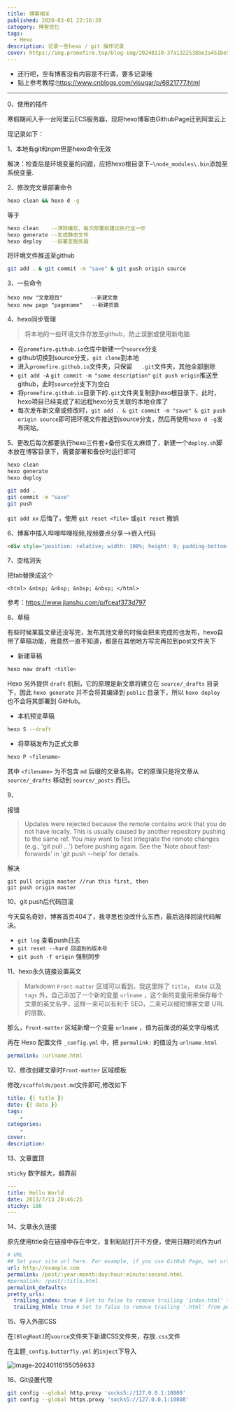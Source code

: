 ```yaml
---
title: 博客相关
published: 2020-03-01 22:16:38
category: 博客优化
tags:
  - Hexo
description: 记录一些hexo / git 操作记录
cover: https://img.promefire.top/blog-img/20240110-37a1322538be2a451be51ebf62118dc5.png
---
```


* 还行吧，空有博客没有内容是不行滴，要多记录哦
* 贴上参考教程:https://www.cnblogs.com/visugar/p/6821777.html

***

0、使用的插件



寒假期间入手一台阿里云ECS服务器，现将hexo博客由GithubPage迁到阿里云上

现记录如下：

1、本地有git和npm但是hexo命令无效

解决：检查后是环境变量的问题，应把hexo根目录下`~\node_modules\.bin`添加至系统变量.

2、修改完文章部署命令

```sh
hexo clean && hexo d -g
```

等于

```sh
hexo clean    --清除缓存，每次部署前建议执行这一步
hexo generate --生成静态文件
hexo deploy   --部署至服务器
```

将环境文件推送至github

`````sh
git add . & git commit -m "save" & git push origin source
`````

3、一些命令

```
hexo new "文章题目"         --新建文章
hexo new page "pagename"   --新建页面
```

4、hexo同步管理

> 将本地的一些环境文件存放至github，防止误删或使用新电脑

* 在`promefire.github.io`仓库中新建一个`source`分支
* github切换到source分支，`git clone`到本地
* 进入`promefire.github.io`文件夹，只保留`	.git`文件夹，其他全部删除
* `git add -A`  `git commit -m "some description"` `git push origin`推送至github，此时`source`分支下为空白
* 将`promefire.github.io`目录下的`.git`文件夹复制到hexo根目录下，此时，hexo项目已经变成了和远程hexo分支关联的本地仓库了
* 每次发布新文章或修改时，`git add . & git commit -m "save" & git push origin source`即可把环境文件推送到source分支，然后再使用`hexo d -g`发布网站。

5、更改后每次都要执行hexo三件套+备份实在太麻烦了，新建一个`deploy.sh`脚本放在博客目录下，需要部署和备份时运行即可

```sh
hexo clean
hexo generate
hexo deploy

git add .
git commit -m "save"
git push
```

`git add xx` 后悔了，使用 `git reset <file>` 或`git reset` 撤销





6、博客中插入哔哩哔哩视频,视频要点分享-->嵌入代码

```html
<div style="position: relative; width: 100%; height: 0; padding-bottom: 75%;"><iframe src="//player.bilibili.com/player.html?aid=529707372&bvid=BV1Du411Y7tB&cid=1161446244&page=1"scrolling="no" border="0" frameborder="no" framespacing="0" allowfullscreen="true" style="position: absolute; width: 100%; height: 100%; Left: 0; top: 0;"> </iframe></div>
```

7、空格消失

把tab替换成这个

`<html> &nbsp; &nbsp; &nbsp; &nbsp; </html> `

参考：https://www.jianshu.com/p/fceaf373d797

8、草稿

有些时候某篇文章还没写完，发布其他文章的时候会把未完成的也发布，hexo自带了草稿功能，我竟然一直不知道，都是在其他地方写完再拉到post文件夹下

* 新建草稿

```sh
hexo new draft <title>
```

Hexo 另外提供 `draft` 机制，它的原理是新文章将建立在 `source/_drafts` 目录下，因此 `hexo generate` 并不会将其编译到 `public` 目录下，所以 `hexo deploy` 也不会将其部署到 GitHub。

* 本机预览草稿

```sh
hexo S --draft
```

* 将草稿发布为正式文章

```sh
hexo P <filename>
```

其中 `<filename>` 为不包含 `md` 后缀的文章名称。它的原理只是将文章从 `source/_drafts` 移动到 `source/_posts` 而已。

9、

报错

>  Updates were rejected because the remote contains work that you do
>  not have locally. This is usually caused by another repository pushing
> to the same ref. You may want to first integrate the remote changes
> (e.g., 'git pull ...') before pushing again.
> See the 'Note about fast-forwards' in 'git push --help' for details.

解决

```git
git pull origin master //run this first, then
git push origin master
```

10、git push后代码回滚

今天莫名奇妙，博客首页404了，我寻思也没改什么东西，最后选择回滚代码解决。

* `git log` 查看push日志
* `git reset --hard 回退到的版本号`
* `git push -f origin` 强制同步

11、hexo永久链接设置英文

> Markdown `Front-matter` 区域可以看到，我这里除了 `title`， `date` 以及 `tags` 外，自己添加了一个新的变量 `urlname` ，这个新的变量用来保存每个文章的英文名字，这样一来可以有利于 SEO，二来可以缩短博客文章 URL 的层数。

那么，`Front-matter` 区域新增一个变量 `urlname` ，值为前面说的英文字母格式

再在 Hexo 配置文件 `_config.yml` 中，把 `permalink:` 的值设为 `urlname.html` 

```yaml
permalink: :urlname.html
```

12、修改创建文章时`Front-matter` 区域模板

修改`/scaffolds/post.md`文件即可,修改如下

```yaml
title: {{ title }}
date: {{ date }}
tags:
	-
categories:
	-
cover:
description: 

```

13、文章置顶

`sticky` 数字越大，越靠前

```yaml
--- 
title: Hello World
date: 2013/7/13 20:46:25
sticky: 100
---
```

14、文章永久链接

原先使用title会在链接中存在中文，复制粘贴打开不方便，使用日期时间作为url

```yaml
# URL
## Set your site url here. For example, if you use GitHub Page, set url as 'https://username.github.io/project'
url: http://example.com
permalink: /post/:year:month:day:hour:minute:second.html
#permalink: /post/:title.html
permalink_defaults:
pretty_urls:
  trailing_index: true # Set to false to remove trailing 'index.html' from permalinks
  trailing_html: true # Set to false to remove trailing '.html' from permalinks
```



15、导入外部CSS

在`[BlogRoot]`的`source`文件夹下新建CSS文件夹，存放`.css`文件

在主题`_config.butterfly.yml` 的`inject`下导入

![image-20240116155059633](https://img.promefire.top/blog-img/20240116-59304e7eefe2627c7c927e4dc667d4dc.png)



16、Git设置代理

```sh
git config --global http.proxy 'socks5://127.0.0.1:10808' 
git config --global https.proxy 'socks5://127.0.0.1:10808'
```






